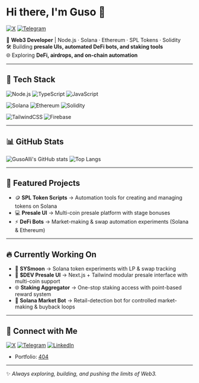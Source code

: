 # Hi there, I'm Guso 👋

[![X](https://img.shields.io/twitter/follow/GusoDev?logo=twitter&style=for-the-badge)](https://x.com/GusoDev)
[![Telegram](https://img.shields.io/badge/Telegram-2CA5E0?style=for-the-badge&logo=telegram&logoColor=white)](https://t.me/TORserve)

🚀 **Web3 Developer** | Node.js · Solana · Ethereum · SPL Tokens · Solidity  
🛠 Building **presale UIs, automated DeFi bots, and staking tools**  
🌐 Exploring **DeFi, airdrops, and on-chain automation**

---

## 🧰 Tech Stack
![Node.js](https://img.shields.io/badge/Node.js-339933?style=for-the-badge&logo=node.js&logoColor=white)
![TypeScript](https://img.shields.io/badge/TypeScript-007ACC?style=for-the-badge&logo=typescript&logoColor=white)
![JavaScript](https://img.shields.io/badge/JavaScript-F7E017?style=for-the-badge&logo=javascript&logoColor=black)

![Solana](https://img.shields.io/badge/Solana-3E00FF?style=for-the-badge&logo=solana&logoColor=white)
![Ethereum](https://img.shields.io/badge/Ethereum-3C3C3D?style=for-the-badge&logo=ethereum&logoColor=white)
![Solidity](https://img.shields.io/badge/Solidity-363636?style=for-the-badge&logo=solidity&logoColor=white)

![TailwindCSS](https://img.shields.io/badge/TailwindCSS-38B2AC?style=for-the-badge&logo=tailwind-css&logoColor=white)
![Firebase](https://img.shields.io/badge/Firebase-FFCA28?style=for-the-badge&logo=firebase&logoColor=black)

---

## 📊 GitHub Stats
![GusoAlli's GitHub stats](https://github-readme-stats.vercel.app/api?username=GusoAlli&show_icons=true&theme=radical)
![Top Langs](https://github-readme-stats.vercel.app/api/top-langs/?username=GusoAlli&layout=compact&theme=radical)

---

## 🌟 Featured Projects
- 🪙 **SPL Token Scripts** → Automation tools for creating and managing tokens on Solana  
- 💻 **Presale UI** → Multi-coin presale platform with stage bonuses  
- ⚡ **DeFi Bots** → Market-making & swap automation experiments (Solana & Ethereum)  

---

## 🔥 Currently Working On
- 🚀 **SYSmoon** → Solana token experiments with LP & swap tracking  
- 💎 **$DEV Presale UI** → Next.js + Tailwind modular presale interface with multi-coin support  
- 🌐 **Staking Aggregator** → One-stop staking access with point-based reward system  
- 🤖 **Solana Market Bot** → Retail-detection bot for controlled market-making & buyback loops  

---

## 🔗 Connect with Me
[![X](https://img.shields.io/twitter/follow/GusoDev?logo=twitter&style=for-the-badge)](https://x.com/GusoDev)
[![Telegram](https://img.shields.io/badge/Telegram-2CA5E0?style=for-the-badge&logo=telegram&logoColor=white)](https://t.me/TORserve)
[![LinkedIn](https://img.shields.io/badge/LinkedIn-0077B5?style=for-the-badge&logo=linkedin&logoColor=white)](https://www.linkedin.com/in/ali-mustofa-75534b246/)

- Portfolio: [404](https://404.com)  

---

✨ *Always exploring, building, and pushing the limits of Web3.*
